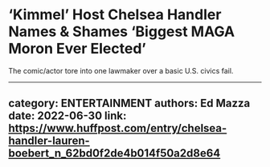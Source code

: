 # ‘Kimmel’ Host Chelsea Handler Names & Shames ‘Biggest MAGA Moron Ever Elected’

The comic/actor tore into one lawmaker over a basic U.S. civics fail.

---
category: ENTERTAINMENT
authors: Ed Mazza
date: 2022-06-30
link: https://www.huffpost.com/entry/chelsea-handler-lauren-boebert_n_62bd0f2de4b014f50a2d8e64
---
